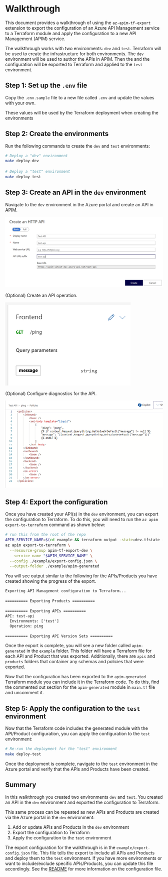 # Walkthrough

This document provides a walkthrough of using the `az-apim-tf-export` extension to export the configuration of an Azure API Management service to a Terraform module and apply the configuration to a new API Management (APIM) service.

The walkthrough works with two environments: `dev` and `test`.
Terraform will be used to create the infrastructure for both environments.
The `dev` environment will be used to author the APIs in APIM.
Then the  and the configuration will be exported to Terraform and applied to the `test` environment.

## Step 1: Set up the `.env` file

Copy the `.env.sample` file to a new file called `.env` and update the values with your own.

These values will be used by the Terraform deployment when creating the environments

## Step 2: Create the environments

Run the following commands to create the `dev` and `test` environments:

```bash
# Deploy a "dev" environment
make deploy-dev

# Deploy a "test" environment
make deploy-test
```

## Step 3: Create an API in the `dev` environment

Navigate to the `dev` environment in the Azure portal and create an API in APIM.

![Screenshot of creating a test API in APIM via the portal](./walkthrough/create-api.png)

(Optional) Create an API operation.

![Screenshot of an API Operation in the portal](walkthrough/create-api-operation.png)

(Optional) Configure diagnostics for the API.

![Screenshot of an API Operation Policy in the portal](walkthrough/create-api-operation-policy.png)

## Step 4: Export the configuration

Once you have created your  API(s) in the `dev` environment, you can export the configuration to Terraform.
To do this, you will need to run the `az apim export-to-terraform` command as shown below:

```bash
# run this from the root of the repo
APIM_SERVICE_NAME=$(cd example && terraform output -state=dev.tfstate -raw apim_service_name)
az apim export-to-terraform \
  --resource-group apim-tf-export-dev \
  --service-name "$APIM_SERVICE_NAME" \
  --config ./example/export-config.json \
  --output-folder ./example/apim-generated
```

You will see output similar to the following for the APIs/Products you have created showing the progress of the export.

```
Exporting API Management configuration to Terraform...

========== Exporting Products ==========

========== Exporting APIs ==========
API: test-api
  Environments: ['test']
  Operation: ping

========== Exporting API Version Sets ==========
```

Once the export is complete, you will see a new folder called `apim-generated` in the `example` folder.
This folder will have a Terraform file for each API and Product that was exported.
Additionally, there are `apis` and `products` folders that container any schemas and policies that were exported.

Now that the configuration has been exported to the `apim-generated` Terraform module you can include it in the Terraform code.
To do this, find the commented out section for the `apim-generated` module in `main.tf` file and uncomment it.


## Step 5: Apply the configuration to the `test` environment

Now that the Terraform code includes the generated module with the API/Product configuration, you can apply the configuration to the `test` environment:

```bash
# Re-run the deployment for the "test" environment
make deploy-test
```

Once the deployment is complete, navigate to the `test` environment in the Azure portal and verify that the APIs and Products have been created.

## Summary

In this walkthrough you created two environments `dev` and `test`.
You created an API in the `dev` environment and exported the configuration to Terraform.

This same process can be repeated as new APIs and Products are created via the Azure portal in the `dev` environment:

1. Add or update APIs and Products in the `dev` environment
2. Export the configuration to Terraform
3. Apply the configuration to the `test` environment

The export configuration for the walkthrough is in the `example/export-config.json` file.
This file tells the export to include all APIs and Products and deploy them to the `test` environment.
If you have more environments or want to include/exclude specific APIs/Products, you can update this file accordingly.
See the [README](../README.md) for more information on the configuration file.





